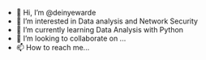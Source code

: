 - 👋 Hi, I’m @deinyewarde
- 👀 I’m interested in Data analysis and Network Security
- 🌱 I’m currently learning Data Analysis with Python
- 💞️ I’m looking to collaborate on ...
- 📫 How to reach me...

<!---
deinyewarde/deinyewarde is a ✨ special ✨ repository because its `README.md` (this file) appears on your GitHub profile.
You can click the Preview link to take a look at your changes.
--->
